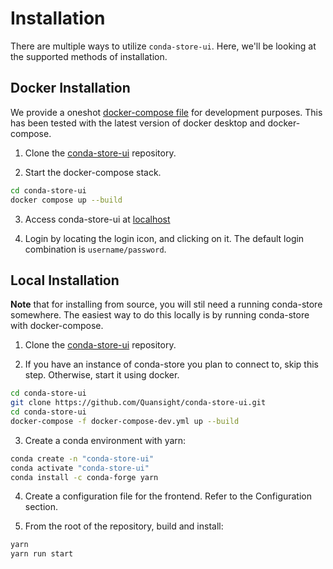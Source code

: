 # Installation 

There are multiple ways to utilize `conda-store-ui`. Here, we'll be looking at the supported methods of installation.

## Docker Installation

We provide a oneshot [docker-compose file]() for development purposes. This has been tested with the latest version of docker desktop and docker-compose. 

1) Clone the [conda-store-ui](https://github.com/Quansight/conda-store-ui.git) repository.

2) Start the docker-compose stack.

```bash
cd conda-store-ui
docker compose up --build
```

3) Access conda-store-ui at [localhost](http://localhost/)

4) Login by locating the login icon, and clicking on it. The default login combination is `username/password`. 

## Local Installation

**Note** that for installing from source, you will stil need a running conda-store somewhere. The easiest way to do this locally is by running conda-store with docker-compose. 

1) Clone the [conda-store-ui](https://github.com/Quansight/conda-store-ui.git) repository.

2) If you have an instance of conda-store you plan to connect to, skip this step. Otherwise, start it using docker.

```bash
cd conda-store-ui
git clone https://github.com/Quansight/conda-store-ui.git
cd conda-store-ui
docker-compose -f docker-compose-dev.yml up --build
```

3) Create a conda environment with yarn:

```bash
conda create -n "conda-store-ui"
conda activate "conda-store-ui"
conda install -c conda-forge yarn
```

4) Create a configuration file for the frontend. Refer to the Configuration section.

5) From the root of the repository, build and install:

```bash
yarn
yarn run start
```

